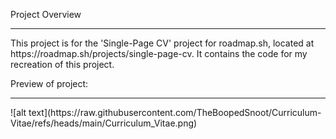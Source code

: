 Project Overview
<hr>
This project is for the 'Single-Page CV' project for roadmap.sh, located at https://roadmap.sh/projects/single-page-cv. It contains the code for my recreation of this project.

Preview of project:
<hr>
![alt text](https://raw.githubusercontent.com/TheBoopedSnoot/Curriculum-Vitae/refs/heads/main/Curriculum_Vitae.png)